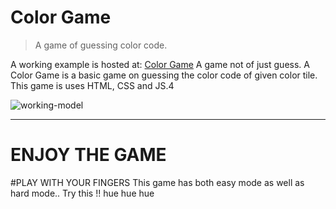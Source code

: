 # Color Game

> A game of guessing color code.

A working example is hosted at: [Color Game](https://hack-over-flow-assignment1.vercel.app/)
A game not of just guess.
A Color Game is a basic game on guessing the color code of given color tile. This game is uses HTML, CSS and JS.4

![working-model](./ezgif.com-gif-maker.gif)

---
# ENJOY THE GAME
#PLAY WITH YOUR FINGERS
This game has both easy mode as well as hard mode.. Try this !!
hue hue hue
